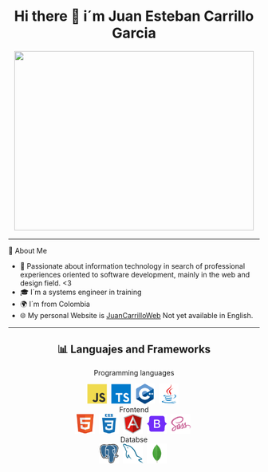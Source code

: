 ### 
<div id="header" align="center">
    <h1 align="center">Hi there 👋 i´m Juan Esteban Carrillo Garcia</h1>
    <img src="https://media0.giphy.com/media/qgQUggAC3Pfv687qPC/giphy.gif?cid=ecf05e47zl7mnmsnonpalrv0zsqum49118l5rl088sipin8s&rid=giphy.gif&ct=g" width="480" height="360" />
</div>


---
📕 About Me
 - 🔭 Passionate about information technology in search of professional experiences oriented to software development, mainly in the web and design field. <3
 - 🎓 I´m a systems engineer in training 
 - 🌍 I´m from Colombia
 - 🌐 My personal Website is [JuanCarrilloWeb](https://juancarrilloweb.web.app/) Not yet available in English.
 
---
<h2 align="center">📊 Languajes and Frameworks</h2>
<div align = "center">

Programming languages
       <div>
        <img src="https://github.com/devicons/devicon/blob/master/icons/javascript/javascript-original.svg" title="JavaScript" alt="JavaScript" width="40" height="40"/>&nbsp;
        <img src="https://github.com/devicons/devicon/blob/master/icons/typescript/typescript-original.svg" title="Typescript" alt="Typescript" width="40" height="40"/>&nbsp;
        <img src="https://github.com/devicons/devicon/blob/master/icons/cplusplus/cplusplus-original.svg" title="C++" alt="C++" width="40" height="40"/>&nbsp;
        <img src="https://github.com/devicons/devicon/blob/master/icons/java/java-original.svg" title="Java" alt="Java" width="40" height="40"/>&nbsp;
      </div>
Frontend
       <div>
        <img src="https://github.com/devicons/devicon/blob/master/icons/html5/html5-original.svg" title="HTML5" alt="HTML" width="40" height="40"/>&nbsp;
        <img src="https://github.com/devicons/devicon/blob/master/icons/css3/css3-plain-wordmark.svg"  title="CSS3" alt="CSS" width="40" height="40"/>&nbsp;
        <img src="https://github.com/devicons/devicon/blob/master/icons/angularjs/angularjs-original.svg" title="Angular" alt="Angular" width="40" height="40"/>&nbsp;
        <img src="https://github.com/devicons/devicon/blob/master/icons/bootstrap/bootstrap-plain.svg" title="Bootstrap" alt="Bootstrap" width="40" height="40"/>&nbsp;
        <img src="https://github.com/devicons/devicon/blob/master/icons/sass/sass-original.svg" title="Sass" alt="Sass" width="40" height="40"/>&nbsp;
      </div>
Databse
       <div>
        <img src="https://github.com/devicons/devicon/blob/master/icons/postgresql/postgresql-original.svg" title="Postgesql" alt="Postgresql" width="40" height="40"/>&nbsp;
        <img src="https://github.com/devicons/devicon/blob/master/icons/mysql/mysql-original.svg"  title="MySql" alt="MySql" width="40" height="40"/>&nbsp;
        <img src="https://github.com/devicons/devicon/blob/master/icons/mongodb/mongodb-original.svg" title="MongoDb" alt="MongoDb" width="40" height="40"/>&nbsp;
      </div>


</div>

 
